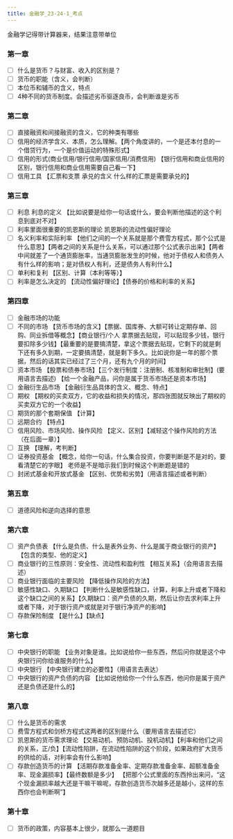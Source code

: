 ```yaml
---
title: 金融学_23-24-1_考点
---
```


金融学记得带计算器来，结果注意带单位

### 第一章

- [ ] 什么是货币？与财富、收入的区别是？
- [ ] 货币的职能（含义，会判断）
- [ ] 本位币和辅币的含义，特点
- [ ] 4种不同的货币制度。会描述劣币驱逐良币，会判断谁是劣币

### 第二章

- [ ] 直接融资和间接融资的含义，它的种类有哪些
- [ ] 信用的经济学含义、本质，怎么理解。【两个角度讲的，一个是还本付息的一个借贷行为，一个是价值运动的特殊形式】
- [ ] 信用的形式(商业信用/银行信用/国家信用/消费信用)  【银行信用和商业信用的区别，银行信用和商业信用需要自己看一下】
- [ ] 信用工具 【汇票和支票 承兑的含义 什么样的汇票是需要承兑的】

### 第三章

- [ ] 利息 利息的定义 【比如说要是给你一句话或什么，要会判断他描述的这个利息到底对不对】
- [ ] 利率里面很重要的凯恩斯的理论 凯恩斯的流动性偏好理论
- [ ] 名义利率和实际利率 【他们之间的一个关系就是那个费雪方程式，那个公式是什么意思】【两者之间的关系是什么关系，可以通过那个公式表示出来】【两者中间就差了一个通货膨胀率，当通货膨胀发生的时候，他对于债权人和债务人有什么样的影响；是对债权人有利，还是债务人有利什么】
- [ ] 单利和复利 【区别、计算（本利等等）】
- [ ] 利率是怎么决定的 【流动性偏好理论】【债券的价格和利率的关系】

### 第四章

- [ ] 金融市场的功能
- [ ] 不同的市场 【货币市场的含义】【票据、国库券、大额可转让定期存单、回购、同业拆借等概念】【商业银行/个人 拿票据去贴现，可以贴现多少钱，银行要扣除多少钱】【最重要的是要搞清楚，拿这个票据去贴现，它剩下的就是剩下还有多久到期，一定要搞清楚，就是剩下多久。比如说你是一年的那个票据，然后的话其实已经过了三个月，还有九个月的时间】
- [ ] 资本市场 【股票和债券市场】【三个发行制度：注册制、核准制和审批制】(要用语言去描述)    【给一个金融产品，问你是属于货币市场还是资本市场】
- [ ] 金融衍生品市场  【金融衍生品具体的含义、概念、特点】
- [ ] 期权 【期权的买卖双方，它的收益和损失的情况，那四张图就反映出了期权的买卖双方它的一个收益】
- [ ] 期货的那个套期保值 【计算】
- [ ] 远期合约  【特点】
- [ ] 信用风险、市场风险、操作风险  【定义、区别】【减轻这个操作风险的方法（在后面一章）】
- [ ] 互换  【理解，考判断】
- [ ] 证券投资基金  【概念，给你一句话，什么集合投资，你要判断是不是对的，要看清楚它的字眼】   老师是不是暗示我们到时候这个判断题是错的
- [ ] 封闭式基金和开放式基金  【区别、优势和劣势】（用语言描述或者判断）

### 第五章

- [ ] 道德风险和逆向选择的意思

### 第六章

- [ ] 资产负债表  【什么是负债、什么是表外业务、什么是属于商业银行的资产】【包含的类型、他的定义】
- [ ] 商业银行的三性原则：安全性、流动性和盈利性  【相互关系】（会用语言去描述）
- [ ] 商业银行面临的主要风险  【降低操作风险的方法】
- [ ] 敏感性缺口、久期缺口  【判断什么是敏感性缺口，计算，利率上升或者下降和这个缺口之间的关系】【久期缺口：资产负债的久期，然后让你去求利率上升或者下降，对于银行资产或就是对于银行净资产的影响】
- [ ] 存款保险制度  【是什么】【缺点】

### 第七章

- [ ] 中央银行的职能  【业务对象是谁。比如说给你一些东西，然后问你就是这个中央银行问你给谁服务的什么】
- [ ] 中央银行  【中央银行建立的必要性】（用语言去表达）
- [ ] 中央银行的资产负债的内容  【比如说他给你一个什么东西，他问你是属于资产还是负债还是什么的】

### 第八章

- [ ] 什么是货币的需求
- [ ] 费雪方程式和剑桥方程式这两者的区别是什么（要用语言去描述它）
- [ ] 凯恩斯的货币需求理论 【交易动机、预防动机、投机动机】【利率和他们之间的关系，正/负】【流动性陷阱，在流动性陷阱的这个阶段，如果政府扩大货币的供给的话，对利率会有什么影响】
- [ ] 存款创造货币的计算  【活期存款准备金率、定期存款准备金率、超额准备金率、现金漏损率】【最终数额是多少】        【把那个公式里面的东西拎出来问，“这个现金漏损率越大还是干嘛干嘛呢，存款创造货币次越多还是越小，这样的东西你也会判断啊”】

### 第十章

- [ ] 货币的政策，内容基本上很少，就那么一道题目

